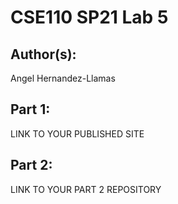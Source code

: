 # CSE110 SP21 Lab 5

## Author(s):
Angel Hernandez-Llamas

## Part 1:

LINK TO YOUR PUBLISHED SITE

## Part 2:

LINK TO YOUR PART 2 REPOSITORY